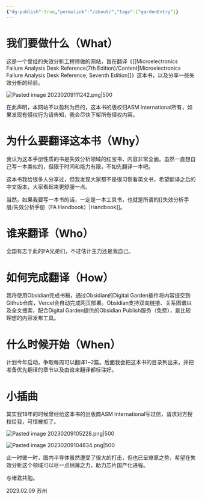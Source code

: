```yaml
---
{"dg-publish":true,"permalink":"/about/","tags":["gardenEntry"]}
---
```



# 我们要做什么（What）

这是一个曾经的失效分析工程师做的网站，旨在翻译《[[Microelectronics Failure Analysis Desk Reference(7th Edition)/Content\|Microelectronics Failure Analysis Desk Reference, Seventh Edition]]》这本书，以及分享一些失效分析的经验。

![Pasted image 20230209111242.png|500](/img/user/attachments/Pasted%20image%2020230209111242.png)

在此声明，本网站不以盈利为目的，这本书的版权归ASM International所有，如果发现有侵权行为请告知，我会尽快下架所有侵权内容。

# 为什么要翻译这本书（Why）

我认为这本手册性质的书是失效分析领域的红宝书，内容非常全面。虽然一直想自己写一本类似的，但限于时间和能力有限，不如先翻译一本吧。

这本书我给很多人分享过，但我发现大家都不是很习惯看英文书，希望翻译之后的中文版本，大家看起来更舒服一点。

当然，如果我要写一本书的话，一定是一本工具书，也就是所谓的[[失效分析手册/失效分析手册（FA Handbook）\|Handbook]]。

# 谁来翻译（Who）

全国有志于此的FA兄弟们，不过估计主力还是我自己。

# 如何完成翻译（How）

我将使用Obsidian完成书稿，通过Obsidian的Digital Garden插件将内容提交到Github仓库，Vercel会自动完成网页部署。Obsidian支持双向链接、关系图谱以及全文搜索，配合Digital Garden提供的Obsidian Publish服务（免费），是比较理想的内容发布工具。

# 什么时候开始（When）

计划今年启动，争取每周可以翻译1~2篇。后面我会把这本书的目录列出来，并把准备优先翻译的章节以及由谁来翻译都标注好。

# 小插曲

其实我18年的时候曾经给这本书的出版商ASM International写过信，请求对方授权给我，可惜被拒了。

![Pasted image 20230209105228.png|500](/img/user/attachments/Pasted%20image%2020230209105228.png)

![Pasted image 20230209104834.png|500](/img/user/attachments/Pasted%20image%2020230209104834.png)

此一时彼一时，国内半导体虽然遭受了很大的打击，但也已呈燎原之势，希望在失效分析这个领域可以尽一点绵薄之力，助力芯片国产化进程。

与诸君共勉。

2023.02.09 苏州